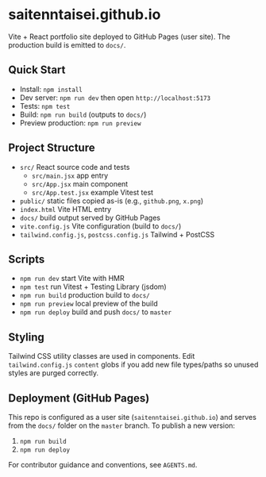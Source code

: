 # saitenntaisei.github.io

Vite + React portfolio site deployed to GitHub Pages (user site). The production build is emitted to `docs/`.

## Quick Start
- Install: `npm install`
- Dev server: `npm run dev` then open `http://localhost:5173`
- Tests: `npm test`
- Build: `npm run build` (outputs to `docs/`)
- Preview production: `npm run preview`

## Project Structure
- `src/` React source code and tests
  - `src/main.jsx` app entry
  - `src/App.jsx` main component
  - `src/App.test.jsx` example Vitest test
- `public/` static files copied as-is (e.g., `github.png`, `x.png`)
- `index.html` Vite HTML entry
- `docs/` build output served by GitHub Pages
- `vite.config.js` Vite configuration (build to `docs/`)
- `tailwind.config.js`, `postcss.config.js` Tailwind + PostCSS

## Scripts
- `npm run dev` start Vite with HMR
- `npm test` run Vitest + Testing Library (jsdom)
- `npm run build` production build to `docs/`
- `npm run preview` local preview of the build
- `npm run deploy` build and push `docs/` to `master`

## Styling
Tailwind CSS utility classes are used in components. Edit `tailwind.config.js` `content` globs if you add new file types/paths so unused styles are purged correctly.

## Deployment (GitHub Pages)
This repo is configured as a user site (`saitenntaisei.github.io`) and serves from the `docs/` folder on the `master` branch. To publish a new version:

1. `npm run build`
2. `npm run deploy`

For contributor guidance and conventions, see `AGENTS.md`.
